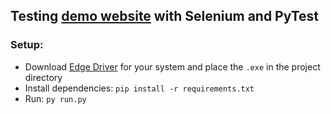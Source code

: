 ## Testing [demo website](https://demowebshop.tricentis.com/) with Selenium and PyTest
### Setup:
- Download [Edge Driver](https://developer.microsoft.com/en-us/microsoft-edge/tools/webdriver/?cs=497893517&form=MA13LH) for your system and place the `.exe` in the project directory
- Install dependencies: `pip install -r requirements.txt`
- Run: `py run.py`
